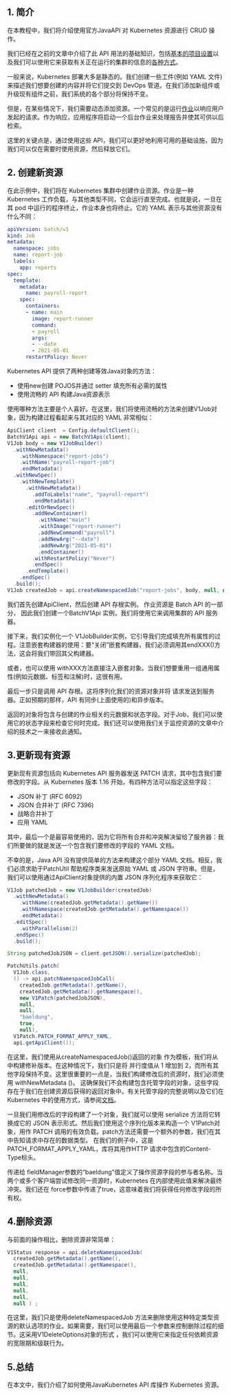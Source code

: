 ## 1. 简介

在本教程中，我们将介绍使用官方JavaAPI 对 Kubernetes 资源进行 CRUD 操作。

我们已经在之前的文章中介绍了此 API 用法的基础知识，包括[基本的项目设置](https://www.baeldung.com/kubernetes-java-client)以及我们可以使用它来获取有关正在运行的集群的信息的[各种方式](https://www.baeldung.com/java-kubernetes-watch)。

一般来说，Kubernetes 部署大多是静态的。我们创建一些工件(例如 YAML 文件)来描述我们想要创建的内容并将它们提交到 DevOps 管道。在我们添加新组件或升级现有组件之前，我们系统的各个部分将保持不变。

但是，在某些情况下，我们需要动态添加资源。一个常见的是运行[作业](https://kubernetes.io/docs/reference/generated/kubernetes-api/v1.19/#job-v1-batch)以响应用户发起的请求。作为响应，应用程序将启动一个后台作业来处理报告并使其可供以后检索。

这里的关键点是，通过使用这些 API，我们可以更好地利用可用的基础设施，因为我们可以仅在需要时使用资源，然后释放它们。

## 2. 创建新资源

在此示例中，我们将在 Kubernetes 集群中创建作业资源。作业是一种 Kubernetes 工作负载，与其他类型不同，它会运行直至完成。也就是说，一旦在其 pod 中运行的程序终止，作业本身也将终止。它的 YAML 表示与其他资源没有什么不同：

```yaml
apiVersion: batch/v1
kind: Job
metadata:
  namespace: jobs
  name: report-job
  labels:
    app: reports
spec:
  template:
    metadata:
      name: payroll-report
    spec:
      containers:
      - name: main
        image: report-runner
        command:
        - payroll
        args:
        - --date
        - 2021-05-01
      restartPolicy: Never
```

Kubernetes API 提供了两种创建等效Java对象的方法：

-   使用new创建 POJOS并通过 setter 填充所有必需的属性
-   使用流畅的 API 构建Java资源表示

使用哪种方法主要是个人喜好。在这里，我们将使用流畅的方法来创建V1Job对象，因为构建过程看起来与其对应的 YAML 非常相似：

```java
ApiClient client  = Config.defaultClient();
BatchV1Api api = new BatchV1Api(client);
V1Job body = new V1JobBuilder()
  .withNewMetadata()
    .withNamespace("report-jobs")
    .withName("payroll-report-job")
    .endMetadata()
  .withNewSpec()
    .withNewTemplate()
      .withNewMetadata()
        .addToLabels("name", "payroll-report")
        .endMetadata()
      .editOrNewSpec()
        .addNewContainer()
          .withName("main")
          .withImage("report-runner")
          .addNewCommand("payroll")
          .addNewArg("--date")
          .addNewArg("2021-05-01")
          .endContainer()
        .withRestartPolicy("Never")
        .endSpec()
      .endTemplate()
    .endSpec()
  .build(); 
V1Job createdJob = api.createNamespacedJob("report-jobs", body, null, null, null);
```

我们首先创建ApiClient，然后创建 API 存根实例。 作业资源是 Batch API 的一部分， 因此我们创建一个BatchV1Api 实例，我们将使用它来调用集群的 API 服务器。

接下来，我们实例化一个 V1JobBuilder实例，它引导我们完成填充所有属性的过程。注意嵌套构建器的使用：要“关闭”嵌套构建器，我们必须调用其endXXX()方法，这会将我们带回其父构建器。

或者，也可以使用 withXXX方法直接注入嵌套对象。当我们想要重用一组通用属性(例如元数据、标签和注解)时，这很有用。

最后一步只是调用 API 存根。这将序列化我们的资源对象并将 请求发送到服务器。正如预期的那样，API 有同步(上面使用的)和异步版本。

返回的对象将包含与创建的作业相关的元数据和状态字段。对于Job，我们可以使用它的状态字段来检查它何时完成。我们还可以使用我们关于监控资源的文章中介绍的技术之一来接收此通知。

## 3.更新现有资源

更新现有资源包括向 Kubernetes API 服务器发送 PATCH 请求，其中包含我们要修改的字段。从 Kubernetes 版本 1.16 开始，有四种方法可以指定这些字段：

-   JSON 补丁 (RFC 6092)
-   JSON 合并补丁 (RFC 7396)
-   战略合并补丁
-   应用 YAML

其中，最后一个是最容易使用的，因为它将所有合并和冲突解决留给了服务器：我们所要做的就是发送一个包含我们要修改的字段的 YAML 文档。

不幸的是，Java API 没有提供简单的方法来构建这个部分 YAML 文档。相反，我们必须求助于PatchUtil 帮助程序类来发送原始 YAML 或 JSON 字符串。但是，我们可以使用通过ApiClient对象提供的内置 JSON 序列化程序来获取它：

```java
V1Job patchedJob = new V1JobBuilder(createdJob)
  .withNewMetadata()
    .withName(createdJob.getMetadata().getName())
    .withNamespace(createdJob.getMetadata().getNamespace())
    .endMetadata()
  .editSpec()
    .withParallelism(2)
  .endSpec()
  .build();

String patchedJobJSON = client.getJSON().serialize(patchedJob);

PatchUtils.patch(
  V1Job.class, 
  () -> api.patchNamespacedJobCall(
    createdJob.getMetadata().getName(), 
    createdJob.getMetadata().getNamespace(), 
    new V1Patch(patchedJobJSON), 
    null, 
    null, 
    "baeldung", 
    true, 
    null),
  V1Patch.PATCH_FORMAT_APPLY_YAML,
  api.getApiClient());

```

在这里，我们使用从createNamespacedJob()返回的对象 作为模板，我们将从中构建修补版本。在这种情况下，我们只是将 并行度值从 1 增加到 2，而所有其他字段保持不变。这里很重要的一点是，当我们构建修改后的资源时，我们必须使用 withNewMetadata ()。 这确保我们不会构建包含托管字段的对象，这些字段存在于我们在创建资源后获得的返回对象中。有关托管字段的完整说明以及它们在 Kubernetes 中的使用方式，请参阅[文档](https://kubernetes.io/docs/reference/using-api/server-side-apply/#field-management)。

一旦我们用修改后的字段构建了一个对象，我们就可以使用 serialize 方法将它转换成它的 JSON 表示形式。然后我们使用这个序列化版本来构造一个 V1Patch对象，用作 PATCH 调用的有效负载。patch方法还需要一个额外的参数，我们在其中告知请求中存在的数据类型。 在我们的例子中，这是PATCH_FORMAT_APPLY_YAML，库将其用作HTTP 请求中包含的Content-Type标头。

传递给 fieldManager参数的“baeldung”值定义了操作资源字段的参与者名称。当两个或多个客户端尝试修改同一资源时，Kubernetes 在内部使用此值来解决最终冲突。我们还在 force参数中传递了true，这意味着我们将获得任何修改字段的所有权。

## 4.删除资源

与前面的操作相比，删除资源非常简单：

```java
V1Status response = api.deleteNamespacedJob(
  createdJob.getMetadata().getName(), 
  createdJob.getMetadata().getNamespace(), 
  null, 
  null, 
  null, 
  null, 
  null, 
  null ) ;

```

在这里，我们只是使用deleteNamespacedJob 方法来删除使用这种特定类型资源的默认选项的作业。如果需要，我们可以使用最后一个参数来控制删除过程的细节。这采用V1DeleteOptions对象的形式 ，我们可以使用它来指定任何依赖资源的宽限期和级联行为。

## 5.总结

在本文中，我们介绍了如何使用JavaKubernetes API 库操作 Kubernetes 资源。